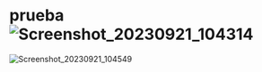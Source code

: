 # prueba![Screenshot_20230921_104314](https://github.com/AngelGiraldo1998/prueba/assets/135383502/23741d58-d52f-425f-bb02-648eabdb16bc)
![Screenshot_20230921_104549](https://github.com/AngelGiraldo1998/prueba/assets/135383502/4b0882d2-4be0-430e-8fe6-a4c950c74d3d)
